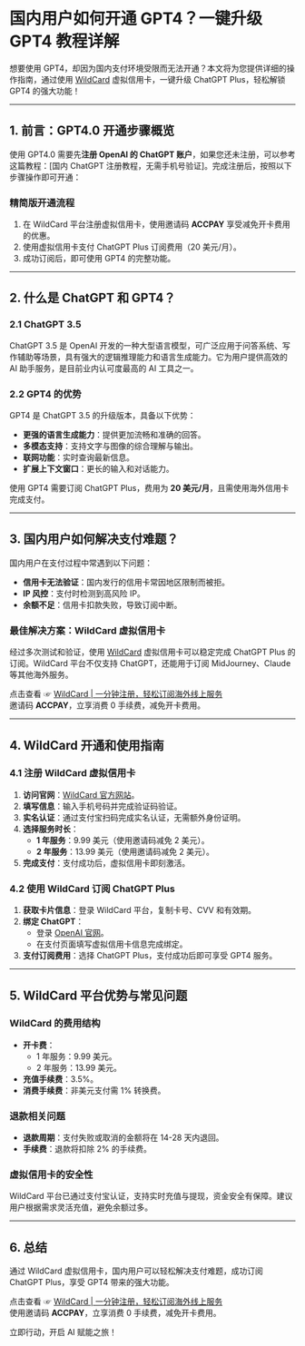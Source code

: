 # 国内用户如何开通 GPT4？一键升级 GPT4 教程详解

想要使用 GPT4，却因为国内支付环境受限而无法开通？本文将为您提供详细的操作指南，通过使用 [WildCard](https://bit.ly/bewildcard) 虚拟信用卡，一键升级 ChatGPT Plus，轻松解锁 GPT4 的强大功能！

---

## 1. 前言：GPT4.0 开通步骤概览

使用 GPT4.0 需要先**注册 OpenAI 的 ChatGPT 账户**，如果您还未注册，可以参考这篇教程：[国内 ChatGPT 注册教程，无需手机号验证]。完成注册后，按照以下步骤操作即可开通：

### **精简版开通流程**
1. 在 WildCard 平台注册虚拟信用卡，使用邀请码 **ACCPAY** 享受减免开卡费用的优惠。
2. 使用虚拟信用卡支付 ChatGPT Plus 订阅费用（20 美元/月）。
3. 成功订阅后，即可使用 GPT4 的完整功能。

---

## 2. 什么是 ChatGPT 和 GPT4？

### **2.1 ChatGPT 3.5**
ChatGPT 3.5 是 OpenAI 开发的一种大型语言模型，可广泛应用于问答系统、写作辅助等场景，具有强大的逻辑推理能力和语言生成能力。它为用户提供高效的 AI 助手服务，是目前业内认可度最高的 AI 工具之一。

### **2.2 GPT4 的优势**
GPT4 是 ChatGPT 3.5 的升级版本，具备以下优势：
- **更强的语言生成能力**：提供更加流畅和准确的回答。
- **多模态支持**：支持文字与图像的综合理解与输出。
- **联网功能**：实时查询最新信息。
- **扩展上下文窗口**：更长的输入和对话能力。

使用 GPT4 需要订阅 ChatGPT Plus，费用为 **20 美元/月**，且需使用海外信用卡完成支付。

---

## 3. 国内用户如何解决支付难题？

国内用户在支付过程中常遇到以下问题：
- **信用卡无法验证**：国内发行的信用卡常因地区限制而被拒。
- **IP 风控**：支付时检测到高风险 IP。
- **余额不足**：信用卡扣款失败，导致订阅中断。

### **最佳解决方案：WildCard 虚拟信用卡**
经过多次测试和验证，使用 [WildCard](https://bit.ly/bewildcard) 虚拟信用卡可以稳定完成 ChatGPT Plus 的订阅。WildCard 平台不仅支持 ChatGPT，还能用于订阅 MidJourney、Claude 等其他海外服务。

点击查看 ☞ [WildCard | 一分钟注册，轻松订阅海外线上服务](https://bit.ly/bewildcard)  
邀请码 **ACCPAY**，立享消费 0 手续费，减免开卡费用。

---

## 4. WildCard 开通和使用指南

### **4.1 注册 WildCard 虚拟信用卡**
1. **访问官网**：[WildCard 官方网站](https://bit.ly/bewildcard)。
2. **填写信息**：输入手机号码并完成验证码验证。
3. **实名认证**：通过支付宝扫码完成实名认证，无需额外身份证明。
4. **选择服务时长**：
   - **1 年服务**：9.99 美元（使用邀请码减免 2 美元）。
   - **2 年服务**：13.99 美元（使用邀请码减免 2 美元）。
5. **完成支付**：支付成功后，虚拟信用卡即刻激活。

### **4.2 使用 WildCard 订阅 ChatGPT Plus**
1. **获取卡片信息**：登录 WildCard 平台，复制卡号、CVV 和有效期。
2. **绑定 ChatGPT**：
   - 登录 [OpenAI 官网](https://openai.com/)。
   - 在支付页面填写虚拟信用卡信息完成绑定。
3. **支付订阅费用**：选择 ChatGPT Plus，支付成功后即可享受 GPT4 服务。

---

## 5. WildCard 平台优势与常见问题

### **WildCard 的费用结构**
- **开卡费**：
  - 1 年服务：9.99 美元。
  - 2 年服务：13.99 美元。
- **充值手续费**：3.5%。
- **消费手续费**：非美元支付需 1% 转换费。

### **退款相关问题**
- **退款周期**：支付失败或取消的金额将在 14-28 天内退回。
- **手续费**：退款将扣除 2% 的手续费。

### **虚拟信用卡的安全性**
WildCard 平台已通过支付宝认证，支持实时充值与提现，资金安全有保障。建议用户根据需求灵活充值，避免余额过多。

---

## 6. 总结

通过 WildCard 虚拟信用卡，国内用户可以轻松解决支付难题，成功订阅 ChatGPT Plus，享受 GPT4 带来的强大功能。

点击查看 ☞ [WildCard | 一分钟注册，轻松订阅海外线上服务](https://bit.ly/bewildcard)  
使用邀请码 **ACCPAY**，立享消费 0 手续费，减免开卡费用。

立即行动，开启 AI 赋能之旅！
